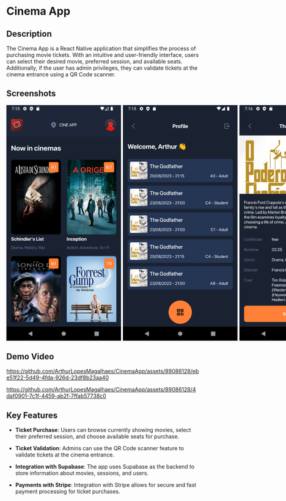 # Cinema App

## Description

The Cinema App is a React Native application that simplifies the process of purchasing movie tickets. With an intuitive and user-friendly interface, users can select their desired movie, preferred session, and available seats. Additionally, if the user has admin privileges, they can validate tickets at the cinema entrance using a QR Code scanner.

## Screenshots

<div style="display:flex;gap:5px">
  <img src="./screenshots/Screenshot_1.png" alt="Screenshot 1" width="300"/>
  <img src="./screenshots/Screenshot_2.png" alt="Screenshot 2" width="300"/>
  <img src="./screenshots/Screenshot_3.png" alt="Screenshot 3" width="300"/>
  <img src="./screenshots/Screenshot_4.png" alt="Screenshot 4" width="300"/>
  <img src="./screenshots/Screenshot_5.png" alt="Screenshot 5" width="300"/>
  <img src="./screenshots/Screenshot_6.png" alt="Screenshot 6" width="300"/>
  <img src="./screenshots/Screenshot_7.png" alt="Screenshot 7" width="300"/>
</div>

## Demo Video

https://github.com/ArthurLopesMagalhaes/CinemaApp/assets/89086128/ebe51f22-5d49-4fda-926d-23df8b23aa40

https://github.com/ArthurLopesMagalhaes/CinemaApp/assets/89086128/4daf0901-7c1f-4459-ab2f-7ffab57738c0

## Key Features

- **Ticket Purchase**: Users can browse currently showing movies, select their preferred session, and choose available seats for purchase.

- **Ticket Validation**: Admins can use the QR Code scanner feature to validate tickets at the cinema entrance.

- **Integration with Supabase**: The app uses Supabase as the backend to store information about movies, sessions, and users.

- **Payments with Stripe**: Integration with Stripe allows for secure and fast payment processing for ticket purchases.
